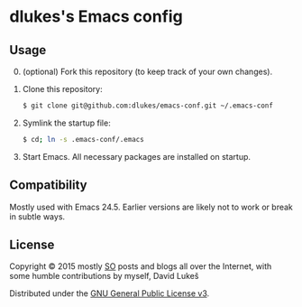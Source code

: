 # dlukes's Emacs config

## Usage

0. (optional) Fork this repository (to keep track of your own changes).
1. Clone this repository:

    ```sh
    $ git clone git@github.com:dlukes/emacs-conf.git ~/.emacs-conf
    ```

2. Symlink the startup file:

    ```sh
    $ cd; ln -s .emacs-conf/.emacs
    ```

3. Start Emacs. All necessary packages are installed on startup.

## Compatibility

Mostly used with Emacs 24.5. Earlier versions are likely not to work or
break in subtle ways.

## License

Copyright © 2015 mostly [SO](http://stackoverflow.com) posts and blogs all over
the Internet, with some humble contributions by myself, David Lukeš

Distributed under the
[GNU General Public License v3](http://www.gnu.org/licenses/gpl-3.0.en.html).
